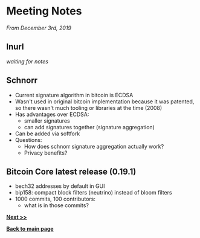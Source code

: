 # Meeting Notes

_From December 3rd, 2019_

## lnurl

_waiting for notes_


## Schnorr

* Current signature algorithm in bitcoin is ECDSA
* Wasn't used in original bitcoin implementation because it was patented, so there wasn't much tooling or libraries at the time (2008)
* Has advantages over ECDSA:
	* smaller signatures
	* can add signatures together (signature aggregation)
* Can be added via softfork
* Questions:
	* How does schnorr signature aggregation actually work?
	* Privacy benefits?


## Bitcoin Core latest release (0.19.1)

* bech32 addresses by default in GUI
* bip158: compact block filters (neutrino) instead of bloom filters
* 1000 commits, 100 contributors:
	*  what is in those commits?


__[Next >>](https://learn-by-doing.github.io/socratic-meetups/meeting-notes/2020-01-15)__

__[Back to main page](https://learn-by-doing.github.io/socratic-meetups/)__
